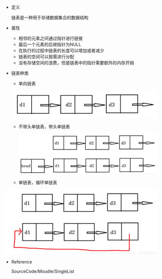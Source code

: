 * 定义

    链表是一种用于存储数据集合的数据结构

- 属性
   - 相邻的元素之间通过指针进行链接
   - 最后一个元素的后继指针为NULL
   - 在执行的过程中链表的长度可以增加或者减少
   - 链表的空间可以按需进行分配
   - 没有存储空间的浪费，但是链表中的指针需要额外的内存开销
- 链表种类
   - 单向链表

  
   
  ![List](../Image/List.png)

   - 不带头单链表，带头单链表
   
     
   
     ![List_Head](../Image/List_Head.png)
   
   - 单链表，循环单链表

![List_Cycle](../Image/List_Cycle.png)

- Reference

    SourceCode/Moudle/SingleList



